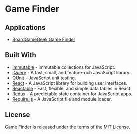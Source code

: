 # Game Finder

## Applications

* [BoardGameGeek Game Finder](https://rawgit.com/jmthompson2015/gamefinder/master/src/main/html/gameFinder.html)

## Built With

* [Immutable](https://facebook.github.io/immutable-js/) - Immutable collections for JavaScript.
* [jQuery](https://jquery.com/) - A fast, small, and feature-rich JavaScript library.
* [QUnit](https://qunitjs.com/) - JavaScript unit testing.
* [React](http://facebook.github.io/react/) - A JavaScript library for building user interfaces.
* [Reactable](http://glittershark.github.io/reactable/) - Fast, flexible, and simple data tables in React.
* [Redux](https://redux.js.org/) - A predictable state container for JavaScript apps.
* [Require.js](http://requirejs.org/) - A JavaScript file and module loader.

## License

Game Finder is released under the terms of the [MIT License](https://github.com/jmthompson2015/gamefinder/blob/master/LICENSE).
